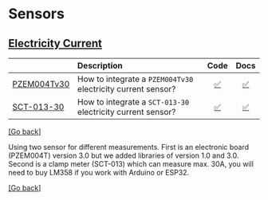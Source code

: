 # Sensors
## [Electricity Current](/sensors/electricity_current)
| | Description | Code | Docs |
|-|:------------|:----:|:----:|
|[PZEM004Tv30](/sensors/electricity_current/PZEM004Tv30) |How to integrate a `PZEM004Tv30` electricity current sensor? |[:white_check_mark:](/sensors/electricity_current/PZEM004Tv30/PZEM004Tv30.ino)|[:white_check_mark:](/sensors/electricity_current/README.md)|
|[SCT-013-30](/sensors/electricity_current/SCT-013-30) |How to integrate a `SCT-013-30` electricity current sensor? |[:white_check_mark:](/sensors/electricity_current/SCT-013-30/SCT-013-30.ino)|[:white_check_mark:](/sensors/electricity_current/README.md)|

[[Go back]](/sensors)

Using two sensor for different measurements. First is an electronic board (PZEM004T) version 3.0 but we added libraries of version 1.0 and 3.0. Second is a clamp meter (SCT-013) which can measure max. 30A, you will need to buy LM358 if you work with Arduino or ESP32.

[[Go back]](/sensors)
